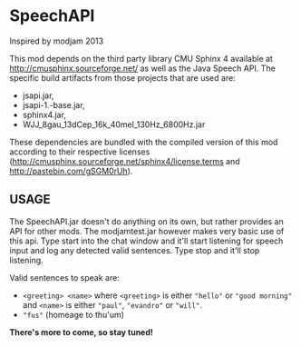 SpeechAPI
==========

Inspired by modjam 2013

This mod depends on the third party library CMU Sphinx 4 available at http://cmusphinx.sourceforge.net/ as well as the Java Speech API.
The specific build artifacts from those projects that are used are:

* jsapi.jar,
* jsapi-1.-base.jar,
* sphinx4.jar,
* WJJ_8gau_13dCep_16k_40mel_130Hz_6800Hz.jar


These dependencies are bundled with the compiled version of this mod according to their respective licenses (http://cmusphinx.sourceforge.net/sphinx4/license.terms and http://pastebin.com/gSGM0rUh).

USAGE
-----
The SpeechAPI.jar doesn't do anything on its own, but rather provides an API for other mods. 
The modjamtest.jar however makes very basic use of this api. Type start into the chat window and it'll start listening for speech input and log any detected valid sentences. Type stop and it'll stop listening.

Valid sentences to speak are:
* `<greeting> <name>` where `<greeting>` is either `"hello"` or `"good morning"` and `<name>` is either  `"paul"`, `"evandro"` or `"will"`.
* `"fus"` (homeage to thu'um)

**There's more to come, so stay tuned!**
